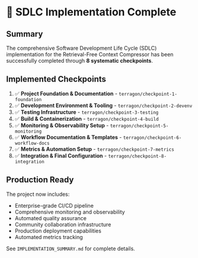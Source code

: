 # 🚀 SDLC Implementation Complete

## Summary

The comprehensive Software Development Life Cycle (SDLC) implementation for the Retrieval-Free Context Compressor has been successfully completed through **8 systematic checkpoints**.

## Implemented Checkpoints

1. ✅ **Project Foundation & Documentation** - `terragon/checkpoint-1-foundation`
2. ✅ **Development Environment & Tooling** - `terragon/checkpoint-2-devenv`  
3. ✅ **Testing Infrastructure** - `terragon/checkpoint-3-testing`
4. ✅ **Build & Containerization** - `terragon/checkpoint-4-build`
5. ✅ **Monitoring & Observability Setup** - `terragon/checkpoint-5-monitoring`
6. ✅ **Workflow Documentation & Templates** - `terragon/checkpoint-6-workflow-docs`
7. ✅ **Metrics & Automation Setup** - `terragon/checkpoint-7-metrics`
8. ✅ **Integration & Final Configuration** - `terragon/checkpoint-8-integration`

## Production Ready

The project now includes:
- Enterprise-grade CI/CD pipeline
- Comprehensive monitoring and observability
- Automated quality assurance
- Community collaboration infrastructure
- Production deployment capabilities
- Automated metrics tracking

See `IMPLEMENTATION_SUMMARY.md` for complete details.